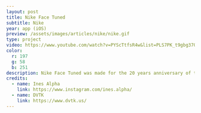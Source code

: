 ```yaml
---
layout: post
title: Nike Face Tuned
subtitle: Nike
year: app (iOS)
preview: /assets/images/articles/nike/nike.gif
type: project
video: https://www.youtube.com/watch?v=PYScTtfsR4w&list=PLS7PK_t9gbg37O73JBsHrS1yKjDj8WQWS
color:
  r: 197
  g: 58
  b: 251
description: Nike Face Tuned was made for the 20 years anniversary of the Nike TN. We teamed up with the studio <a href="https://www.dvtk.us/" target="_blank" style="color:rgb(197,58,251)">DVTK</a> and the 3D artist<a href="https://www.instagram.com/ines.alpha/" target="_blank" style="color:rgb(197,58,251)"> Ines Alpha</a> to make an augmented reality iPad app using Face ID from ARKit. <a href="https://youtu.be/Xdu7EpzWDos?t=341" target="_blank" style="color:rgb(197,58,251)">Guests at the event</a> could record videos and send them by mail from the app. It was made with Unity.
credits:
  - name: Ines Alpha
    link: https://www.instagram.com/ines.alpha/
  - name: DVTK
    link: https://www.dvtk.us/
---
```


